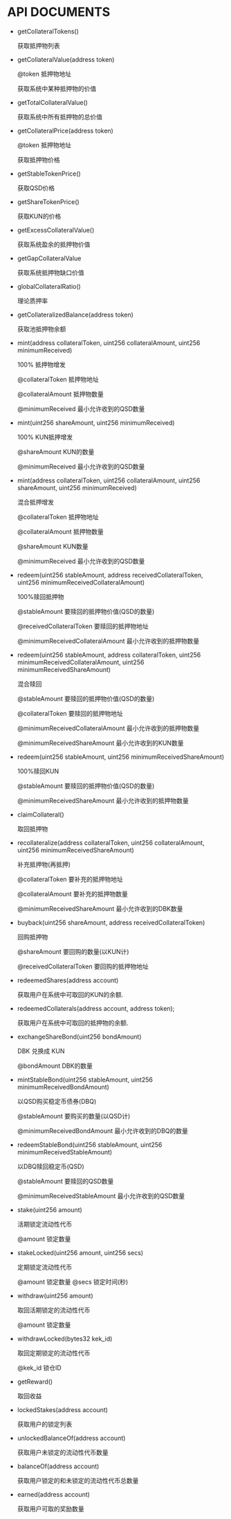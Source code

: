 # API DOCUMENTS

+ getCollateralTokens()

    获取抵押物列表

+ getCollateralValue(address token)

    @token 抵押物地址

    获取系统中某种抵押物的价值

+ getTotalCollateralValue()

    获取系统中所有抵押物的总价值

+ getCollateralPrice(address token)

    @token 抵押物地址

    获取抵押物价格

+ getStableTokenPrice()

    获取QSD价格

+ getShareTokenPrice()
    
    获取KUN的价格

+ getExcessCollateralValue()

    获取系统盈余的抵押物价值
    
+ getGapCollateralValue

    获取系统抵押物缺口价值

+ globalCollateralRatio()

    理论质押率
+ getCollateralizedBalance(address token)

    获取池抵押物余额
    
+ mint(address collateralToken, uint256 collateralAmount, uint256 minimumReceived)

    100% 抵押物增发
    
    @collateralToken           抵押物地址
    
    @collateralAmount          抵押物数量
    
    @minimumReceived           最小允许收到的QSD数量

+ mint(uint256 shareAmount, uint256 minimumReceived)

    100% KUN抵押增发
    
    @shareAmount     KUN的数量
    
    @minimumReceived 最小允许收到的QSD数量

+ mint(address collateralToken, uint256 collateralAmount, uint256 shareAmount, uint256 minimumReceived)
    
    混合抵押增发
    
    @collateralToken 抵押物地址
    
    @collateralAmount 抵押物数量
    
    @shareAmount KUN数量
    
    @minimumReceived 最小允许收到的QSD数量
    
   
 + redeem(uint256 stableAmount, address receivedCollateralToken, uint256 minimumReceivedCollateralAmount)
    
    100%赎回抵押物
    
    @stableAmount 要赎回的抵押物价值(QSD的数量)
    
    @receivedCollateralToken 要赎回的抵押物地址
    
    @minimumReceivedCollateralAmount 最小允许收到的抵押物数量
    
    
 + redeem(uint256 stableAmount, address collateralToken, uint256 minimumReceivedCollateralAmount, uint256 minimumReceivedShareAmount)

    混合赎回
    
    @stableAmount 要赎回的抵押物价值(QSD的数量)
    
    @collateralToken 要赎回的抵押物地址
    
    @minimumReceivedCollateralAmount 最小允许收到的抵押物数量
    
    @minimumReceivedShareAmount 最小允许收到的KUN数量
    
 + redeem(uint256 stableAmount, uint256 minimumReceivedShareAmount)

    100%赎回KUN
    
    @stableAmount 要赎回的抵押物价值(QSD的数量)
    
    @minimumReceivedShareAmount 最小允许收到的抵押物数量
    
 + claimCollateral()

    取回抵押物

 + recollateralize(address collateralToken, uint256 collateralAmount, uint256 minimumReceivedShareAmount)

    补充抵押物(再抵押)

    @collateralToken 要补充的抵押物地址
    
    @collateralAmount 要补充的抵押物数量
    
    @minimumReceivedShareAmount 最小允许收到的DBK数量
    
 + buyback(uint256 shareAmount, address receivedCollateralToken)
 
    回购抵押物
    
    @shareAmount 要回购的数量(以KUN计)
    
    @receivedCollateralToken 要回购的抵押物地址
    
 + redeemedShares(address account)

   获取用户在系统中可取回的KUN的余额.
   
 + redeemedCollaterals(address account, address token);
    
   获取用户在系统中可取回的抵押物的余额.


 + exchangeShareBond(uint256 bondAmount)

   DBK 兑换成 KUN
   
   @bondAmount DBK的数量
   
 + mintStableBond(uint256 stableAmount, uint256 minimumReceivedBondAmount)

   以QSD购买稳定币债券(DBQ)
   
   @stableAmount 要购买的数量(以QSD计)
   
   @minimumReceivedBondAmount 最小允许收到的DBQ的数量
   
 + redeemStableBond(uint256 stableAmount, uint256 minimumReceivedStableAmount)

   以DBQ赎回稳定币(QSD)
   
   @stableAmount 要赎回的QSD数量
   
   @minimumReceivedStableAmount 最小允许收到的QSD数量


+ stake(uint256 amount)
    
  活期锁定流动性代币
  
  @amount 锁定数量
  
+ stakeLocked(uint256 amount, uint256 secs)

  定期锁定流动性代币
  
  @amount 锁定数量
  @secs 锁定时间(秒)
  
 + withdraw(uint256 amount)
    
    取回活期锁定的流动性代币
  
    @amount 锁定数量
  
  + withdrawLocked(bytes32 kek_id)

    取回定期锁定的流动性代币
  
    @kek_id 锁仓ID
  
  + getReward()
  
    取回收益
  
  + lockedStakes(address account)

    获取用户的锁定列表
   
  + unlockedBalanceOf(address account)
    
    获取用户未锁定的流动性代币数量
    
  + balanceOf(address account)
    
    获取用户锁定的和未锁定的流动性代币总数量
    
  + earned(address account)
    
    获取用户可取的奖励数量
    
    
